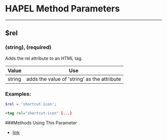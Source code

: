 # HAPEL Method Parameters

---

## $rel
### (string), (required)

Adds the rel attribute to an HTML tag.

Value      | Use
-----------|-------------
string     | adds the value of 'string' as the attribute


### Examples:

```php
$rel = 'shortcut-icon';
```
```html
<tag rel="shortcut-icon" {...}
```

###Methods Using This Parameter
* [link](../methods/link.md)
